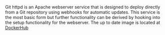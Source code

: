 Git httpd is an Apache webserver service that is designed to deploy directly from a Git repository using webhooks for automatic updates. This service is the most basic form but further functionality can be derived by hooking into the setup functionality for the webserver. The up to date image is located at [DockerHub](https://hub.docker.com/repository/docker/therealbfg/git_httpd)
